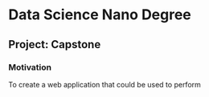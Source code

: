 # Data Science Nano Degree
## Project: Capstone

### Motivation
To create a web application that could be used to perform 